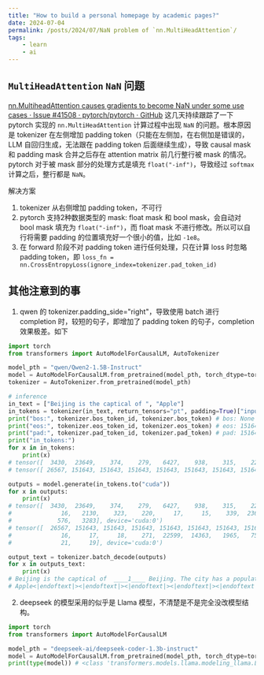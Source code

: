 ```yaml
---
title: "How to build a personal homepage by academic pages?"
date: 2024-07-04
permalink: /posts/2024/07/NaN problem of `nn.MultiHeadAttention`/
tags:
    - learn
    - ai
---
```


## `MultiHeadAttention` `NaN` 问题
[nn.MultiheadAttention causes gradients to become NaN under some use cases · Issue #41508 · pytorch/pytorch · GitHub](https://github.com/pytorch/pytorch/issues/41508)
这几天持续跟踪了一下 pytorch 实现的 `nn.MultiHeadAttention` 计算过程中出现 `NaN` 的问题。根本原因是 tokenizer 在左侧增加 padding token（只能在左侧加，在右侧加是错误的，LLM 自回归生成，无法跟在 padding token 后面继续生成），导致 causal mask 和 padding mask 合并之后存在 attention matrix 前几行整行被 mask 的情况。pytorch 对于被 mask 部分的处理方式是填充 `float("-inf")`，导致经过 `softmax` 计算之后，整行都是 `NaN`。

解决方案
1. tokenizer 从右侧增加 padding token，不可行
2. pytorch 支持2种数据类型的 mask: float mask 和 bool mask，会自动对 bool mask 填充为 `float("-inf")`，而 float mask 不进行修改。所以可以自行将需要 padding 的位置填充好一个很小的值，比如 `-1e8`。
3. 在 forward 阶段不对 padding token 进行任何处理，只在计算 loss 时忽略 padding token，即 `loss_fn = nn.CrossEntropyLoss(ignore_index=tokenizer.pad_token_id)`
## 其他注意到的事
1. qwen 的 tokenizer.padding_side="right"，导致使用 batch 进行 completion 时，较短的句子，即增加了 padding token 的句子，completion 效果极差。如下
```python
import torch
from transformers import AutoModelForCausalLM, AutoTokenizer

model_pth = "qwen/Qwen2-1.5B-Instruct"
model = AutoModelForCausalLM.from_pretrained(model_pth, torch_dtype=torch.bfloat16, device_map="cuda")
tokenizer = AutoTokenizer.from_pretrained(model_pth)

# inference
in_text = ["Beijing is the captical of ", "Apple"]
in_tokens = tokenizer(in_text, return_tensors="pt", padding=True)["input_ids"]
print("bos:", tokenizer.bos_token_id, tokenizer.bos_token) # bos: None None
print("eos:", tokenizer.eos_token_id, tokenizer.eos_token) # eos: 151645 <|im_end|>
print("pad:", tokenizer.pad_token_id, tokenizer.pad_token) # pad: 151643 <|endoftext|>
print("in_tokens:")
for x in in_tokens:
    print(x)
# tensor([  3430,  23649,    374,    279,   6427,    938,    315,    220])
# tensor([ 26567, 151643, 151643, 151643, 151643, 151643, 151643, 151643])

outputs = model.generate(in_tokens.to("cuda"))
for x in outputs:
    print(x)
# tensor([  3430,  23649,    374,    279,   6427,    938,    315,    220,  30743,
#              16,   2130,    323,    220,     17,     15,    339,  23631,     13,
#             576,   3283], device='cuda:0')
# tensor([  26567, 151643, 151643, 151643, 151643, 151643, 151643, 151643,      2,
#              16,     17,     18,    271,  22599,  14363,   1965,   7591,     62,
#              21,     19], device='cuda:0')

output_text = tokenizer.batch_decode(outputs)
for x in outputs_text:
    print(x)
# Beijing is the captical of  ____1____ Beijing. The city has a population of over
# Apple<|endoftext|><|endoftext|><|endoftext|><|endoftext|><|endoftext|><|endoftext|><|endoftext|>## 50. If \(a\) is a positive
```

2. deepseek 的模型采用的似乎是 Llama 模型，不清楚是不是完全没改模型结构。
```python
import torch
from transformers import AutoModelForCausalLM

model_pth = "deepseek-ai/deepseek-coder-1.3b-instruct"
model = AutoModelForCausalLM.from_pretrained(model_pth, torch_dtype=torch.bfloat16, device_map="cuda")
print(type(model)) # <class 'transformers.models.llama.modeling_llama.LlamaForCausalLM'>
```